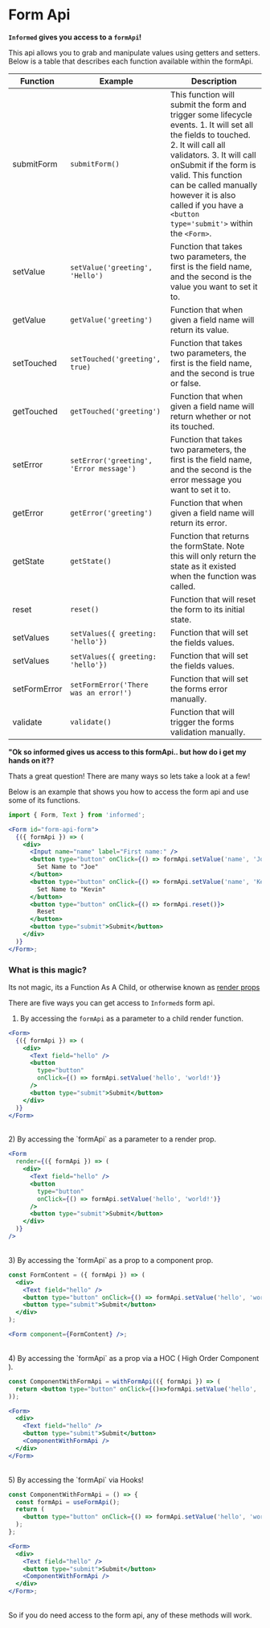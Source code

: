 # Form Api

**`Informed` gives you access to a `formApi`!**

This api allows you to grab and manipulate values using getters and setters. Below is a table that describes each function available within the formApi.

| Function     | Example                                 | Description                                                                                                                                                                                                                                                                                                               |
| ------------ | --------------------------------------- | ------------------------------------------------------------------------------------------------------------------------------------------------------------------------------------------------------------------------------------------------------------------------------------------------------------------------- |
| submitForm   | `submitForm()`                          | This function will submit the form and trigger some lifecycle events. 1. It will set all the fields to touched. 2. It will call all validators. 3. It will call onSubmit if the form is valid. This function can be called manually however it is also called if you have a `<button type='submit'>` within the `<Form>`. |
| setValue     | `setValue('greeting', 'Hello')`         | Function that takes two parameters, the first is the field name, and the second is the value you want to set it to.                                                                                                                                                                                                       |
| getValue     | `getValue('greeting')`                  | Function that when given a field name will return its value.                                                                                                                                                                                                                                                              |
| setTouched   | `setTouched('greeting', true)`          | Function that takes two parameters, the first is the field name, and the second is true or false.                                                                                                                                                                                                                         |
| getTouched   | `getTouched('greeting')`                | Function that when given a field name will return whether or not its touched.                                                                                                                                                                                                                                             |
| setError     | `setError('greeting', 'Error message')` | Function that takes two parameters, the first is the field name, and the second is the error message you want to set it to.                                                                                                                                                                                               |
| getError     | `getError('greeting')`                  | Function that when given a field name will return its error.                                                                                                                                                                                                                                                              |
| getState     | `getState()`                            | Function that returns the formState. Note this will only return the state as it existed when the function was called.                                                                                                                                                                                                     |
| reset        | `reset()`                               | Function that will reset the form to its initial state.                                                                                                                                                                                                                                                                   |
| setValues    | `setValues({ greeting: 'hello'})`       | Function that will set the fields values.                                                                                                                                                                                                                                                                                 |
| setValues    | `setValues({ greeting: 'hello'})`       | Function that will set the fields values.                                                                                                                                                                                                                                                                                 |
| setFormError | `setFormError('There was an error!')`   | Function that will set the forms error manually.                                                                                                                                                                                                                                                                          |
| validate     | `validate()`                            | Function that will trigger the forms validation manually.                                                                                                                                                                                                                                                                 |

**"Ok so informed gives us access to this formApi.. but how do i get my hands
on it??**

Thats a great question! There are many ways so lets take a look at a few!

Below is an example that shows you how to access the form api and use some of
its functions.

<!-- STORY -->

```jsx
import { Form, Text } from 'informed';

<Form id="form-api-form">
  {({ formApi }) => (
    <div>
      <Input name="name" label="First name:" />
      <button type="button" onClick={() => formApi.setValue('name', 'Joe')}>
        Set Name to "Joe"
      </button>
      <button type="button" onClick={() => formApi.setValue('name', 'Kevin')}>
        Set Name to "Kevin"
      </button>
      <button type="button" onClick={() => formApi.reset()}>
        Reset
      </button>
      <button type="submit">Submit</button>
    </div>
  )}
</Form>;
```

### What is this magic?

Its not magic, its a Function As A Child, or otherwise known as [render props](https://reactjs.org/docs/render-props.html)

There are five ways you can get access to `Informed`s form api.

1. By accessing the `formApi` as a parameter to a child render function.

```jsx
<Form>
  {({ formApi }) => (
    <div>
      <Text field="hello" />
      <button
        type="button"
        onClick={() => formApi.setValue('hello', 'world!')}
      />
      <button type="submit">Submit</button>
    </div>
  )}
</Form>
```

<br/>
2) By accessing the `formApi` as a parameter to a render prop.

```jsx
<Form
  render={({ formApi }) => (
    <div>
      <Text field="hello" />
      <button
        type="button"
        onClick={() => formApi.setValue('hello', 'world!')}
      />
      <button type="submit">Submit</button>
    </div>
  )}
/>
```

<br/>
3) By accessing the `formApi` as a prop to a component prop.

```jsx
const FormContent = ({ formApi }) => (
  <div>
    <Text field="hello" />
    <button type="button" onClick={() => formApi.setValue('hello', 'world!')} />
    <button type="submit">Submit</button>
  </div>
);

<Form component={FormContent} />;
```

<br/>
4) By accessing the `formApi` as a prop via a HOC ( High Order Component ).

```jsx
const ComponentWithFormApi = withFormApi(({ formApi }) => (
  return <button type="button" onClick={()=>formApi.setValue('hello', 'world!')}/>
));

<Form>
  <div>
    <Text field="hello" />
    <button type="submit">Submit</button>
    <ComponentWithFormApi />
  </div>
</Form>
```

<br/>
5) By accessing the `formApi` via Hooks!

```jsx
const ComponentWithFormApi = () => {
  const formApi = useFormApi();
  return (
    <button type="button" onClick={() => formApi.setValue('hello', 'world!')} />
  );
};

<Form>
  <div>
    <Text field="hello" />
    <button type="submit">Submit</button>
    <ComponentWithFormApi />
  </div>
</Form>;
```

<br/>
So if you do need access to the form api, any of these methods will work.
